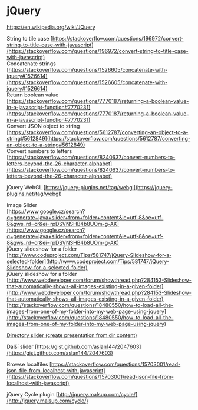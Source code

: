 # jQuery
https://en.wikipedia.org/wiki/JQuery


String to tile case [https://stackoverflow.com/questions/196972/convert-string-to-title-case-with-javascript](https://stackoverflow.com/questions/196972/convert-string-to-title-case-with-javascript)  
Concatenate strings [https://stackoverflow.com/questions/1526605/concatenate-with-jquery#1526614](https://stackoverflow.com/questions/1526605/concatenate-with-jquery#1526614)  
Return boolean value [https://stackoverflow.com/questions/7770187/returning-a-boolean-value-in-a-javascript-function#7770231](https://stackoverflow.com/questions/7770187/returning-a-boolean-value-in-a-javascript-function#7770231)  
Convert JSON object to string [https://stackoverflow.com/questions/5612787/converting-an-object-to-a-string#5612849](https://stackoverflow.com/questions/5612787/converting-an-object-to-a-string#5612849)  
Convert numbers to letters [https://stackoverflow.com/questions/8240637/convert-numbers-to-letters-beyond-the-26-character-alphabet](https://stackoverflow.com/questions/8240637/convert-numbers-to-letters-beyond-the-26-character-alphabet)  
  
jQuery WebGL [https://jquery-plugins.net/tag/webgl](https://jquery-plugins.net/tag/webgl)  
  
Image Slider  
[https://www.google.cz/search?q=generate+java+slider+from+folder+content&ie=utf-8&oe=utf-8&gws_rd=cr&ei=rpDSVNSHB4b8UOm-g-AK](https://www.google.cz/search?q=generate+java+slider+from+folder+content&ie=utf-8&oe=utf-8&gws_rd=cr&ei=rpDSVNSHB4b8UOm-g-AK)  
jQuery slideshow for a folder [http://www.codeproject.com/Tips/581747/jQuery-Slideshow-for-a-selected-folder](http://www.codeproject.com/Tips/581747/jQuery-Slideshow-for-a-selected-folder)  
jQuery slideshow for a folder [http://www.webdeveloper.com/forum/showthread.php?284153-Slideshow-that-automatically-shows-all-images-existing-in-a-given-folder](http://www.webdeveloper.com/forum/showthread.php?284153-Slideshow-that-automatically-shows-all-images-existing-in-a-given-folder)  
[http://stackoverflow.com/questions/18480550/how-to-load-all-the-images-from-one-of-my-folder-into-my-web-page-using-jquery](http://stackoverflow.com/questions/18480550/how-to-load-all-the-images-from-one-of-my-folder-into-my-web-page-using-jquery)  
  
[Directory slider (create presentation from dir content)](http://www.justinwhall.com/directory-jquery-slider/)  

Další slider [https://gist.github.com/aslan144/2047603](https://gist.github.com/aslan144/2047603)  
  
Browse localfiles [https://stackoverflow.com/questions/15703001/read-json-file-from-localhost-with-javascript](https://stackoverflow.com/questions/15703001/read-json-file-from-localhost-with-javascript)  
  
jQuery Cycle plugin [http://jquery.malsup.com/cycle/](http://jquery.malsup.com/cycle/)